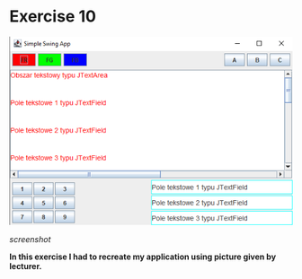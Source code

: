 # Exercise 10
![](images/ex_10.png)

*screenshot*

**In this exercise I had to recreate my application using picture given by lecturer.**
